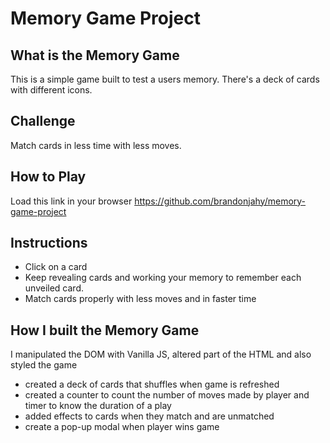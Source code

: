 # Memory Game Project

## What is the Memory Game
This is a simple game built to test a users memory. There's a deck of cards with different icons.

## Challenge
Match cards in less time with less moves.

## How to Play
Load this link in your browser https://github.com/brandonjahy/memory-game-project

## Instructions
* Click on a card
* Keep revealing cards and working your memory to remember each unveiled card.
* Match cards properly with less moves and in faster time


## How I built the Memory Game
I manipulated the DOM with Vanilla JS, altered part of the HTML and also styled the game
* created a deck of cards that shuffles when game is refreshed
* created a counter to count the number of moves made by player and timer to know the duration of a play
* added effects to cards when they match and are unmatched
* create a pop-up modal when player wins game
